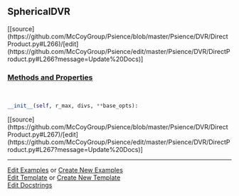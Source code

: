 ## <a id="Psience.DVR.DirectProduct.SphericalDVR">SphericalDVR</a> 
<div class="docs-source-link" markdown="1">
[[source](https://github.com/McCoyGroup/Psience/blob/master/Psience/DVR/DirectProduct.py#L266)/[edit](https://github.com/McCoyGroup/Psience/edit/master/Psience/DVR/DirectProduct.py#L266?message=Update%20Docs)]
</div>



<div class="collapsible-section">
 <div class="collapsible-section collapsible-section-header" markdown="1">
 
### <a class="collapse-link" data-toggle="collapse" href="#methods">Methods and Properties</a> <a class="float-right" data-toggle="collapse" href="#methods"><i class="fa fa-chevron-down"></i></a>

 </div>
 <div class="collapsible-section collapsible-section-body collapse" id="methods" markdown="1">

<a id="Psience.DVR.DirectProduct.SphericalDVR.__init__" class="docs-object-method">&nbsp;</a> 
```python
__init__(self, r_max, divs, **base_opts): 
```
<div class="docs-source-link" markdown="1">
[[source](https://github.com/McCoyGroup/Psience/blob/master/Psience/DVR/DirectProduct.py#L267)/[edit](https://github.com/McCoyGroup/Psience/edit/master/Psience/DVR/DirectProduct.py#L267?message=Update%20Docs)]
</div>

 </div>
</div>




___

[Edit Examples](https://github.com/McCoyGroup/Psience/edit/gh-pages/ci/examples/Psience/DVR/DirectProduct/SphericalDVR.md) or 
[Create New Examples](https://github.com/McCoyGroup/Psience/new/gh-pages/?filename=ci/examples/Psience/DVR/DirectProduct/SphericalDVR.md) <br/>
[Edit Template](https://github.com/McCoyGroup/Psience/edit/gh-pages/ci/docs/Psience/DVR/DirectProduct/SphericalDVR.md) or 
[Create New Template](https://github.com/McCoyGroup/Psience/new/gh-pages/?filename=ci/docs/templates/Psience/DVR/DirectProduct/SphericalDVR.md) <br/>
[Edit Docstrings](https://github.com/McCoyGroup/Psience/edit/master/Psience/DVR/DirectProduct.py#L266?message=Update%20Docs)